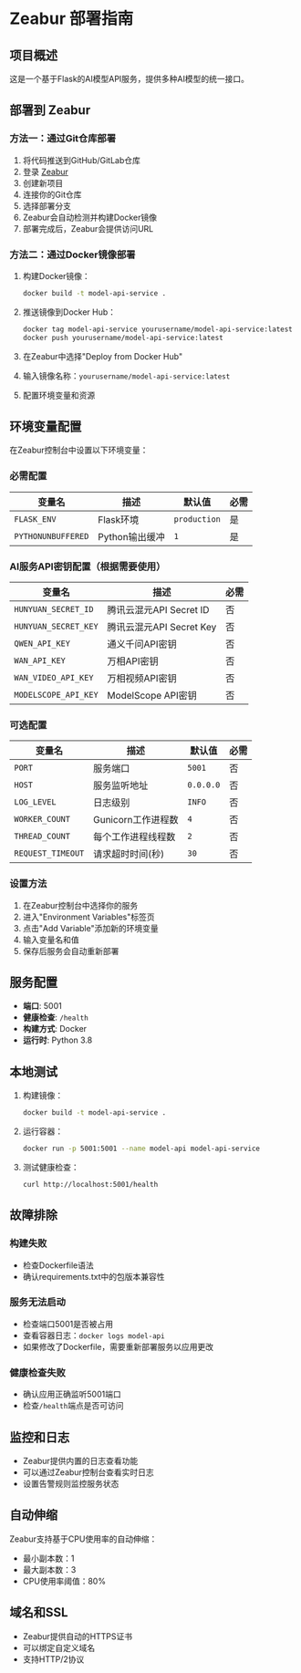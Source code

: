 # Zeabur 部署指南

## 项目概述
这是一个基于Flask的AI模型API服务，提供多种AI模型的统一接口。

## 部署到 Zeabur

### 方法一：通过Git仓库部署
1. 将代码推送到GitHub/GitLab仓库
2. 登录 [Zeabur](https://zeabur.com)
3. 创建新项目
4. 连接你的Git仓库
5. 选择部署分支
6. Zeabur会自动检测并构建Docker镜像
7. 部署完成后，Zeabur会提供访问URL

### 方法二：通过Docker镜像部署
1. 构建Docker镜像：
   ```bash
   docker build -t model-api-service .
   ```

2. 推送镜像到Docker Hub：
   ```bash
   docker tag model-api-service yourusername/model-api-service:latest
   docker push yourusername/model-api-service:latest
   ```

3. 在Zeabur中选择"Deploy from Docker Hub"
4. 输入镜像名称：`yourusername/model-api-service:latest`
5. 配置环境变量和资源

## 环境变量配置

在Zeabur控制台中设置以下环境变量：

### 必需配置
| 变量名 | 描述 | 默认值 | 必需 |
|--------|------|--------|------|
| `FLASK_ENV` | Flask环境 | `production` | 是 |
| `PYTHONUNBUFFERED` | Python输出缓冲 | `1` | 是 |

### AI服务API密钥配置（根据需要使用）
| 变量名 | 描述 | 必需 |
|--------|------|------|
| `HUNYUAN_SECRET_ID` | 腾讯云混元API Secret ID | 否 |
| `HUNYUAN_SECRET_KEY` | 腾讯云混元API Secret Key | 否 |
| `QWEN_API_KEY` | 通义千问API密钥 | 否 |
| `WAN_API_KEY` | 万相API密钥 | 否 |
| `WAN_VIDEO_API_KEY` | 万相视频API密钥 | 否 |
| `MODELSCOPE_API_KEY` | ModelScope API密钥 | 否 |

### 可选配置
| 变量名 | 描述 | 默认值 | 必需 |
|--------|------|--------|------|
| `PORT` | 服务端口 | `5001` | 否 |
| `HOST` | 服务监听地址 | `0.0.0.0` | 否 |
| `LOG_LEVEL` | 日志级别 | `INFO` | 否 |
| `WORKER_COUNT` | Gunicorn工作进程数 | `4` | 否 |
| `THREAD_COUNT` | 每个工作进程线程数 | `2` | 否 |
| `REQUEST_TIMEOUT` | 请求超时时间(秒) | `30` | 否 |

### 设置方法
1. 在Zeabur控制台中选择你的服务
2. 进入"Environment Variables"标签页
3. 点击"Add Variable"添加新的环境变量
4. 输入变量名和值
5. 保存后服务会自动重新部署

## 服务配置
- **端口**: 5001
- **健康检查**: `/health`
- **构建方式**: Docker
- **运行时**: Python 3.8

## 本地测试

1. 构建镜像：
   ```bash
   docker build -t model-api-service .
   ```

2. 运行容器：
   ```bash
   docker run -p 5001:5001 --name model-api model-api-service
   ```

3. 测试健康检查：
   ```bash
   curl http://localhost:5001/health
   ```

## 故障排除

### 构建失败
- 检查Dockerfile语法
- 确认requirements.txt中的包版本兼容性

### 服务无法启动
- 检查端口5001是否被占用
- 查看容器日志：`docker logs model-api`
- 如果修改了Dockerfile，需要重新部署服务以应用更改

### 健康检查失败
- 确认应用正确监听5001端口
- 检查`/health`端点是否可访问

## 监控和日志

- Zeabur提供内置的日志查看功能
- 可以通过Zeabur控制台查看实时日志
- 设置告警规则监控服务状态

## 自动伸缩

Zeabur支持基于CPU使用率的自动伸缩：
- 最小副本数：1
- 最大副本数：3
- CPU使用率阈值：80%

## 域名和SSL

- Zeabur提供自动的HTTPS证书
- 可以绑定自定义域名
- 支持HTTP/2协议